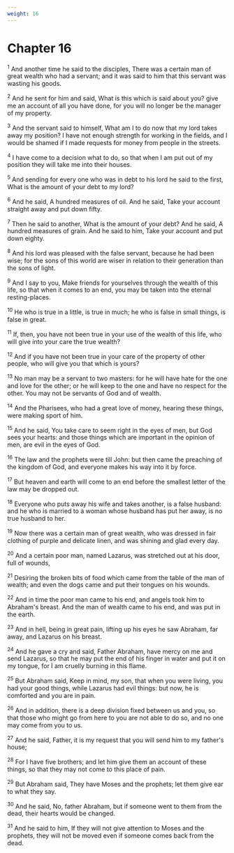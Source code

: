 ```yaml
---
weight: 16
---
```


# Chapter 16

<sup>1</sup> And another time he said to the disciples, There was a certain man of great wealth who had a servant; and it was said to him that this servant was wasting his goods. 

<sup>2</sup> And he sent for him and said, What is this which is said about you? give me an account of all you have done, for you will no longer be the manager of my property. 

<sup>3</sup> And the servant said to himself, What am I to do now that my lord takes away my position? I have not enough strength for working in the fields, and I would be shamed if I made requests for money from people in the streets. 

<sup>4</sup> I have come to a decision what to do, so that when I am put out of my position they will take me into their houses. 

<sup>5</sup> And sending for every one who was in debt to his lord he said to the first, What is the amount of your debt to my lord? 

<sup>6</sup> And he said, A hundred measures of oil. And he said, Take your account straight away and put down fifty. 

<sup>7</sup> Then he said to another, What is the amount of your debt? And he said, A hundred measures of grain. And he said to him, Take your account and put down eighty. 

<sup>8</sup> And his lord was pleased with the false servant, because he had been wise; for the sons of this world are wiser in relation to their generation than the sons of light. 

<sup>9</sup> And I say to you, Make friends for yourselves through the wealth of this life, so that when it comes to an end, you may be taken into the eternal resting-places. 

<sup>10</sup> He who is true in a little, is true in much; he who is false in small things, is false in great. 

<sup>11</sup> If, then, you have not been true in your use of the wealth of this life, who will give into your care the true wealth? 

<sup>12</sup> And if you have not been true in your care of the property of other people, who will give you that which is yours? 

<sup>13</sup> No man may be a servant to two masters: for he will have hate for the one and love for the other; or he will keep to the one and have no respect for the other. You may not be servants of God and of wealth. 

<sup>14</sup> And the Pharisees, who had a great love of money, hearing these things, were making sport of him. 

<sup>15</sup> And he said, You take care to seem right in the eyes of men, but God sees your hearts: and those things which are important in the opinion of men, are evil in the eyes of God. 

<sup>16</sup> The law and the prophets were till John: but then came the preaching of the kingdom of God, and everyone makes his way into it by force. 

<sup>17</sup> But heaven and earth will come to an end before the smallest letter of the law may be dropped out. 

<sup>18</sup> Everyone who puts away his wife and takes another, is a false husband: and he who is married to a woman whose husband has put her away, is no true husband to her. 

<sup>19</sup> Now there was a certain man of great wealth, who was dressed in fair clothing of purple and delicate linen, and was shining and glad every day. 

<sup>20</sup> And a certain poor man, named Lazarus, was stretched out at his door, full of wounds, 

<sup>21</sup> Desiring the broken bits of food which came from the table of the man of wealth; and even the dogs came and put their tongues on his wounds. 

<sup>22</sup> And in time the poor man came to his end, and angels took him to Abraham's breast. And the man of wealth came to his end, and was put in the earth. 

<sup>23</sup> And in hell, being in great pain, lifting up his eyes he saw Abraham, far away, and Lazarus on his breast. 

<sup>24</sup> And he gave a cry and said, Father Abraham, have mercy on me and send Lazarus, so that he may put the end of his finger in water and put it on my tongue, for I am cruelly burning in this flame. 

<sup>25</sup> But Abraham said, Keep in mind, my son, that when you were living, you had your good things, while Lazarus had evil things: but now, he is comforted and you are in pain. 

<sup>26</sup> And in addition, there is a deep division fixed between us and you, so that those who might go from here to you are not able to do so, and no one may come from you to us. 

<sup>27</sup> And he said, Father, it is my request that you will send him to my father's house; 

<sup>28</sup> For I have five brothers; and let him give them an account of these things, so that they may not come to this place of pain. 

<sup>29</sup> But Abraham said, They have Moses and the prophets; let them give ear to what they say. 

<sup>30</sup> And he said, No, father Abraham, but if someone went to them from the dead, their hearts would be changed. 

<sup>31</sup> And he said to him, If they will not give attention to Moses and the prophets, they will not be moved even if someone comes back from the dead. 


